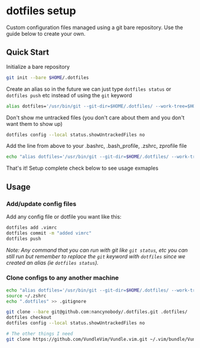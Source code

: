 # dotfiles setup

Custom configuration files managed using a git bare repository. Use the guide below to create your own.

## Quick Start

Initialize a bare repository

```bash
git init --bare $HOME/.dotfiles
```

Create an alias so in the future we can just type `dotfiles status` or `dotfiles push` etc instead of using the `git` keyword

```bash
alias dotfiles='/usr/bin/git --git-dir=$HOME/.dotfiles/ --work-tree=$HOME'
```

Don't show me untracked files (you don't care about them and you don't want them to show up)

```bash
dotfiles config --local status.showUntrackedFiles no
```

Add the line from above to your .bashrc, .bash_profile, .zshrc, zprofile file

```bash
echo "alias dotfiles='/usr/bin/git --git-dir=$HOME/.dotfiles/ --work-tree=$HOME'" >> $HOME/.bashrc
```

That's it! Setup complete check below to see usage exmaples

## Usage

### Add/update config files

Add any config file or dotfile you want like this:
```bash
dotfiles add .vimrc
dotfiles commit -m "added vimrc"
dotfiles push
```

*Note: Any command that you can run with git like `git status`, etc you can still run but remember to replace the `git` keyword with `dotfiles` since we created an alias (ie `dotfiles status`).*

### Clone configs to any another machine

```bash
echo "alias dotfiles='/usr/bin/git --git-dir=$HOME/.dotfiles/ --work-tree=$HOME'" >> ~/.zshrc
source ~/.zshrc
echo ".dotfiles" >> .gitignore

git clone --bare git@github.com:nancynobody/.dotfiles.git .dotfiles/
dotfiles checkout
dotfiles config --local status.showUntrackedFiles no

# The other things I need
git clone https://github.com/VundleVim/Vundle.vim.git ~/.vim/bundle/Vundle.vim
```
